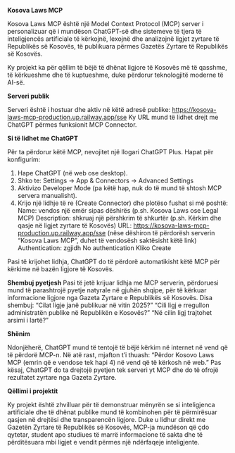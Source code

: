 **Kosova Laws MCP**

Kosova Laws MCP është një Model Context Protocol (MCP) server i personalizuar që i mundëson ChatGPT-së dhe sistemeve të tjera të inteligjencës artificiale të kërkojnë, lexojnë dhe analizojnë ligjet zyrtare të Republikës së Kosovës, të publikuara përmes Gazetës Zyrtare të Republikës së Kosovës.

Ky projekt ka për qëllim të bëjë të dhënat ligjore të Kosovës më të qasshme, të kërkueshme dhe të kuptueshme, duke përdorur teknologjitë moderne të AI-së.

**Serveri publik**

Serveri është i hostuar dhe aktiv në këtë adresë publike:
  https://kosova-laws-mcp-production.up.railway.app/sse
Ky URL mund të lidhet drejt me ChatGPT përmes funksionit MCP Connector.

**Si të lidhet me ChatGPT**

Për ta përdorur këtë MCP, nevojitet një llogari ChatGPT Plus.
Hapat për konfigurim:
1. Hape ChatGPT (në web ose desktop).
2. Shko te: Settings → App & Connectors → Advanced Settings
3. Aktivizo Developer Mode
(pa këtë hap, nuk do të mund të shtosh MCP servera manualisht).
4. Krijo një lidhje të re (Create Connector) dhe plotëso fushat si më poshtë:
  Name: vendos një emër sipas dëshirës (p.sh. Kosova Laws ose Legal MCP)
  Description: shkruaj një përshkrim të shkurtër (p.sh. Kërkim dhe qasje në ligjet zyrtare të Kosovës)
  URL:
  https://kosova-laws-mcp-production.up.railway.app/sse
  (nëse dëshiron të përdorësh serverin “Kosova Laws MCP”, duhet të vendosësh saktësisht këtë link)
  Authentication: zgjidh No authentication
  Kliko Create

Pasi të krijohet lidhja, ChatGPT do të përdorë automatikisht këtë MCP për kërkime në bazën ligjore të Kosovës.

**Shembuj pyetjesh**
Pasi të jetë krijuar lidhja me MCP serverin, përdoruesi mund të parashtrojë pyetje natyrale në gjuhën shqipe, për të kërkuar informacione ligjore nga Gazeta Zyrtare e Republikës së Kosovës.
Disa shembuj:
“Cilat ligje janë publikuar në vitin 2025?”
“Cili ligj e rregullon administratën publike në Republikën e Kosovës?”
“Në cilin ligj trajtohet arsimi i lartë?”


**Shënim**

Ndonjëherë, ChatGPT mund të tentojë të bëjë kërkim në internet në vend që të përdorë MCP-n.
Në atë rast, mjafton t’i thuash:
“Përdor Kosovo Laws MCP (emrin që e vendose tek hapi 4) në vend që të kërkosh në web.”
Pas kësaj, ChatGPT do ta drejtojë pyetjen tek serveri yt MCP dhe do të ofrojë rezultatet zyrtare nga Gazeta Zyrtare.


**Qëllimi i projektit**

Ky projekt është zhvilluar për të demonstruar mënyrën se si inteligjenca artificiale dhe të dhënat publike mund të kombinohen për të përmirësuar qasjen në drejtësi dhe transparencën ligjore.
Duke u lidhur direkt me Gazetën Zyrtare të Republikës së Kosovës, MCP-ja mundëson që çdo qytetar, student apo studiues të marrë informacione të sakta dhe të përditësuara mbi ligjet e vendit përmes një ndërfaqeje inteligjente.
